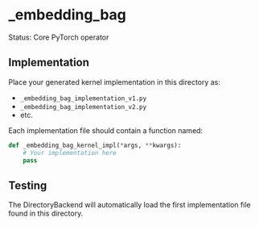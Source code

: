 # _embedding_bag

Status: Core PyTorch operator

## Implementation

Place your generated kernel implementation in this directory as:
- `_embedding_bag_implementation_v1.py`
- `_embedding_bag_implementation_v2.py`
- etc.

Each implementation file should contain a function named:
```python
def _embedding_bag_kernel_impl(*args, **kwargs):
    # Your implementation here
    pass
```

## Testing

The DirectoryBackend will automatically load the first implementation file found in this directory.
